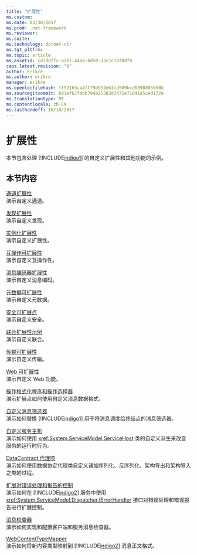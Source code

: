```yaml
---
title: "扩展性"
ms.custom: 
ms.date: 03/30/2017
ms.prod: .net-framework
ms.reviewer: 
ms.suite: 
ms.technology: dotnet-clr
ms.tgt_pltfrm: 
ms.topic: article
ms.assetid: cd7ddffc-a261-44aa-bd50-33c1c74f0df0
caps.latest.revision: "6"
author: Erikre
ms.author: erikre
manager: erikre
ms.openlocfilehash: ff52165ca4ff79d652eb1cd509bcd6898005650b
ms.sourcegitcommit: bd1ef61f4bb794b25383d3d72e71041a5ced172e
ms.translationtype: MT
ms.contentlocale: zh-CN
ms.lasthandoff: 10/18/2017
---
```

# <a name="extensibility"></a>扩展性
本节包含处理 [!INCLUDE[indigo1](../../../../includes/indigo1-md.md)] 的自定义扩展性和其他功能的示例。  
  
## <a name="in-this-section"></a>本节内容  
 [通道扩展性](../../../../docs/framework/wcf/samples/channels-extensibility.md)  
 演示自定义通道。  
  
 [发现扩展性](../../../../docs/framework/wcf/samples/discovery-extensibility.md)  
 演示自定义发现。  
  
 [实例化扩展性](../../../../docs/framework/wcf/samples/instancing-extensibility.md)  
 演示自定义扩展性。  
  
 [互操作可扩展性](../../../../docs/framework/wcf/samples/interop-extensibility.md)  
 演示自定义互操作性。  
  
 [消息编码器扩展性](../../../../docs/framework/wcf/samples/message-encoder-extensibility.md)  
 演示自定义消息编码。  
  
 [元数据可扩展性](../../../../docs/framework/wcf/samples/metadata-extensibility.md)  
 演示自定义元数据。  
  
 [安全可扩展点](../../../../docs/framework/wcf/samples/security-extensibility.md)  
 演示自定义安全。  
  
 [联合扩展性示例](../../../../docs/framework/wcf/samples/syndication-extensibility-samples.md)  
 演示自定义联合。  
  
 [传输可扩展性](../../../../docs/framework/wcf/samples/transport-extensibility.md)  
 演示自定义传输。  
  
 [Web 可扩展性](../../../../docs/framework/wcf/samples/web-extensibility.md)  
 演示自定义 Web 功能。  
  
 [操作格式化程序和操作选择器](../../../../docs/framework/wcf/samples/operation-formatter-and-operation-selector.md)  
 演示扩展点如何使用自定义消息数据格式。  
  
 [自定义消息筛选器](../../../../docs/framework/wcf/samples/custom-message-filter.md)  
 演示如何替换 [!INCLUDE[indigo1](../../../../includes/indigo1-md.md)] 用于将消息调度给终结点的消息筛选器。  
  
 [自定义服务主机](../../../../docs/framework/wcf/samples/custom-service-host.md)  
 演示如何使用 <xref:System.ServiceModel.ServiceHost> 类的自定义派生来改变服务的运行时行为。  
  
 [DataContract 代理项](../../../../docs/framework/wcf/samples/datacontract-surrogate.md)  
 演示如何使用数据协定代理类自定义诸如序列化、反序列化、架构导出和架构导入之类的过程。  
  
 [扩展对错误处理和报告的控制](../../../../docs/framework/wcf/samples/extending-control-over-error-handling-and-reporting.md)  
 演示如何在 [!INCLUDE[indigo2](../../../../includes/indigo2-md.md)] 服务中使用 <xref:System.ServiceModel.Dispatcher.IErrorHandler> 接口对错误处理和错误报告进行扩展控制。  
  
 [消息检查器](../../../../docs/framework/wcf/samples/message-inspectors.md)  
 演示如何实现和配置客户端和服务消息检查器。  
  
 [WebContentTypeMapper](../../../../docs/framework/wcf/samples/webcontenttypemapper-sample.md)  
 演示如何将新内容类型映射到 [!INCLUDE[indigo2](../../../../includes/indigo2-md.md)] 消息正文格式。
